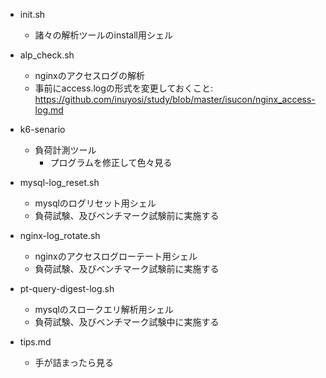 - init.sh
  - 諸々の解析ツールのinstall用シェル

- alp_check.sh
  - nginxのアクセスログの解析
  - 事前にaccess.logの形式を変更しておくこと: https://github.com/inuyosi/study/blob/master/isucon/nginx_access-log.md

- k6-senario
  - 負荷計測ツール
    - プログラムを修正して色々見る

- mysql-log_reset.sh
  - mysqlのログリセット用シェル
  - 負荷試験、及びベンチマーク試験前に実施する

- nginx-log_rotate.sh
  - nginxのアクセスログローテート用シェル
  - 負荷試験、及びベンチマーク試験前に実施する
   
- pt-query-digest-log.sh
  - mysqlのスロークエリ解析用シェル
  - 負荷試験、及びベンチマーク試験中に実施する
 
- tips.md
  - 手が詰まったら見る
